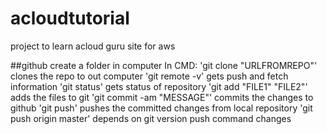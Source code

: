 # acloudtutorial
project to learn acloud guru site for aws

##github
create a folder in computer
In CMD:
  'git clone "URLFROMREPO"'
                        clones the repo to out computer
  'git remote -v'
                gets push and fetch information
  'git status'
              gets status of repository
  'git add "FILE1" "FILE2"'
              adds the files to git
  'git commit -am "MESSAGE"'
              commits the changes to github
  'git push'
            pushes the committed changes from local repository
  'git push origin master'
            depends on git version push command changes
